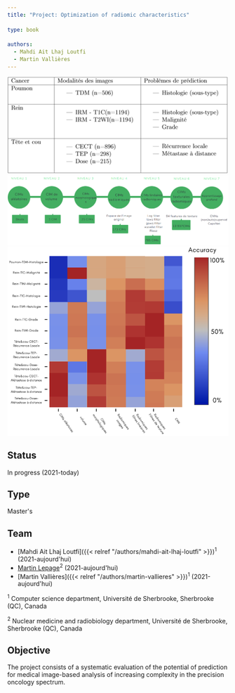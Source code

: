 ```yaml
---
title: "Project: Optimization of radiomic characteristics"

type: book

authors:
  - Mahdi Ait Lhaj Loutfi
  - Martin Vallières
---
```


![Databases (Medical images)](bd.png "Databases (Medical images)")
![Complexity levels (increasing complexity)](complexite.png "Complexity levels (increasing complexity)")
![Résultats attendus (Prédiction)](resultats.png "Expected results (Prediction)")

## Status

In progress (2021-today)

## Type

Master's

## Team

- [Mahdi Ait Lhaj Loutfi]({{< relref "/authors/mahdi-ait-lhaj-loutfi" >}})<sup>1</sup> (2021-aujourd'hui)
- [Martin Lepage](https://www.usherbrooke.ca/recherche/specialistes/details/martin.lepage)<sup>2</sup> (2021-aujourd'hui)
- [Martin Vallières]({{< relref "/authors/martin-vallieres" >}})<sup>1</sup> (2021-aujourd'hui)

<sup>1</sup> Computer science department, Université de Sherbrooke, Sherbrooke (QC), Canada

<sup>2</sup> Nuclear medicine and radiobiology department, Université de Sherbrooke, Sherbrooke (QC), Canada

## Objective

The project consists of a systematic evaluation of the potential of prediction for medical image-based analysis of 
increasing complexity in the precision oncology spectrum.
